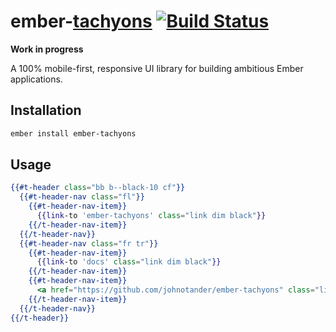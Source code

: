 # ember-[tachyons](http://tachyons.io) [![Build Status](https://travis-ci.org/johnotander/ember-tachyons.svg?branch=master)](https://travis-ci.org/johnotander/ember-tachyons)

__Work in progress__

A 100% mobile-first, responsive UI library for building ambitious Ember applications.

## Installation

```sh
ember install ember-tachyons
```

## Usage

```hbs
{{#t-header class="bb b--black-10 cf"}}
  {{#t-header-nav class="fl"}}
    {{#t-header-nav-item}}
      {{link-to 'ember-tachyons' class="link dim black"}}
    {{/t-header-nav-item}}
  {{/t-header-nav}}
  {{#t-header-nav class="fr tr"}}
    {{#t-header-nav-item}}
      {{link-to 'docs' class="link dim black"}}
    {{/t-header-nav-item}}
    {{#t-header-nav-item}}
      <a href="https://github.com/johnotander/ember-tachyons" class="link dim black">github</a>
    {{/t-header-nav-item}}
  {{/t-header-nav}}
{{/t-header}}
```

